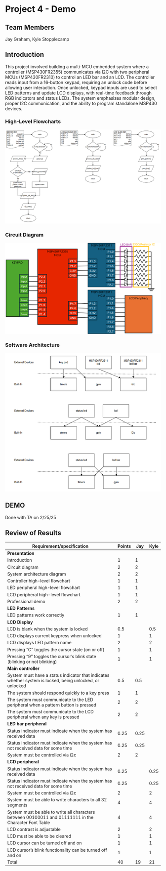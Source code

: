 # Project 4 - Demo

## Team Members
Jay Graham, Kyle Stopplecamp

## Introduction
This project involved building a multi-MCU embedded system where a controller (MSP430FR2355) communicates via I2C with two peripheral MCUs (MSP430FR2310) to control an LED bar and an LCD. The controller reads input from a 16-button keypad, requiring an unlock code before allowing user interaction. Once unlocked, keypad inputs are used to select LED patterns and update LCD displays, with real-time feedback through RGB indicators and status LEDs. The system emphasizes modular design, proper I2C communication, and the ability to program standalone MSP430 devices.

### High-Level Flowcharts
![High-Level Flowcharts](proj4_flowcharts.png)

### Circuit Diagram
![Circuit Diagram](proj4_circuit_diagram_1.png)

### Software Architecture
![Software Architecture](proj4_architecture_diagram.png)

## DEMO
Done with TA on 2/25/25

## Review of Results
| Requirement/specification                                                                                | Points | Jay       | Kyle      |
|----------------------------------------------------------------------------------------------------------|--------|-----------|-----------|
| **Presentation**                                                                                         |        |           |           |
| Introduction                                                                                             | 1      |    1      |           |
| Circuit diagram                                                                                          | 2      |    2      |           |
| System architecture diagram                                                                              | 2      |    2      |           |
| Controller high-level flowchart                                                                          | 1      |    1      |           |
| LED peripheral high-level flowchart                                                                      | 1      |    1      |           |
| LCD peripheral high-level flowchart                                                                      | 1      |    1      |           |
| Professional demo                                                                                        | 2      |    2      |           |
| **LED Patterns**                                                                                         |        |           |           |
| LED patterns work correctly                                                                              | 1      |    1      |           |
| **LCD Display**                                                                                          |        |           |           |
| LCD is blank when the system is locked                                                                   | 0.5    |           |    0.5    |
| LCD displays current keypress when unlocked                                                              | 1      |           |    1      |
| LCD displays  LED pattern name                                                                           | 2      |           |    2      |
| Pressing “C” toggles the cursor state (on or off)                                                        | 1      |           |    1      |
| Pressing “9” toggles the cursor’s blink state (blinking or not blinking)                                 | 1      |           |    1      |
| **Main controller**                                                                                      |        |           |           |
| System must have a status indicator that indicates whether system is locked, being unlocked, or unlocked | 0.5    |    0.5    |           |
| The system should respond quickly to a key press                                                         | 1      |    1      |           |
| The system must communicate to the LED peripheral when a pattern button is pressed                       | 2      |    2      |           |
| The system must communicate to the LCD peripheral when any key is pressed                                | 2      |    2      |           |
| **LED bar peripheral**                                                                                   |        |           |           |
| Status indicator must indicate when the system has received data                                         | 0.25   |    0.25   |           |
| Status indicator must indicate when the system has not received data for some time                       | 0.25   |    0.25   |           |
| System must be controlled via i2c                                                                        | 2      |    2      |           |
| **LCD peripheral**                                                                                       |        |           |           |
| Status indicator must indicate when the system has received data                                         | 0.25   |           |    0.25   |
| Status indicator must indicate when the system has not received data for some time                       | 0.25   |           |    0.25   |
| System must be controlled via i2c                                                                        | 2      |           |    2      |
| System must be able to write characters to all 32 segments                                               | 4      |           |    4      |
| System must be able to write all characters between 00100011 and 01111111 in the Character Font Table    | 4      |           |    4      |
| LCD contrast is adjustable                                                                               | 2      |           |    2      |
| LCD must be able to be cleared                                                                           | 1      |           |    1      |
| LCD cursor can be turned off and on                                                                      | 1      |           |    1      |
| LCD cursor’s blink functionality can be turned off and on                                                | 1      |           |    1      |
| Total                                                                                                    | 40     |    19     |    21     |